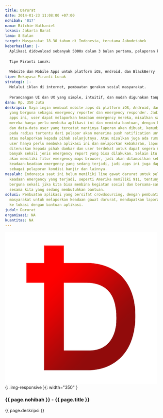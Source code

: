 ```yaml
---
title: Darurat
date: 2014-01-23 11:08:00 +07:00
nohibah: '017'
nama: Ritchie Nathaniel
lokasi: Jakarta Barat
lama: 8 Bulan
target: Masyarakat 18-30 tahun di Indonesia, terutama Jabodetabek
keberhasilan: |-
  Aplikasi didownload sebanyak 5000x dalam 3 bulan pertama, pelaporan keadaan gawat darurat sebanyak 200x per bulan setelah 3 bulan pertama, dan kegiatan penyelamatan atau membantu sebanyak 100x per bulan setelah 3 bulan pertama.

  Tipe Piranti Lunak:

  Website dan Mobile Apps untuk platform iOS, Android, dan BlackBerry
tipe: Rekayasa Piranti Lunak
strategi: |-
  Melalui iklan di internet, pembuatan gerakan sosial masyarakat.

  Perancangan UI dan UX yang simple, intuitif, dan mudah digunakan tanpa perlu banyak dipelajari. Pembuatan aplikasi yang kompeten dan reliable.
dana: Rp. 350 Juta
deskripsi: Saya ingin membuat mobile apps di platform iOS, Android, dan BlackBerry
  yang berguna sebagai emergency reporter dan emergency responder. Jadi dengan mobile
  apps ini, user dapat melaporkan keadaan emergency mereka, misalkan saja mereka kecelakaan,
  mereka hanya perlu membuka aplikasi ini dan meminta bantuan, dengan koordinat gps
  dan data-data user yang tercatat nantinya laporan akan dibuat, kemudian user lain
  pada radius tertentu dari pelapor akan menerima push notification untuk membantu
  atau melaporkan kepada pihak selanjutnya. Atau misalkan juga ada rumah kebakaran,
  user hanya perlu membuka aplikasi ini dan melaporkan kebakaran, laporan ini akan
  diteruskan kepada pihak damkar dan user terdekat untuk dapat segera merespon. Dan
  banyak sekali jenis emergency report yang bisa dilakukan. Selain itu apps ini juga
  akan memiliki fitur emergency maps browser, jadi akan ditampilkan sebuah peta dengan
  keadaan-keadaan emergency yang sedang terjadi, jadi apps ini juga dapat digunakan
  sebagai pelaporan kondisi banjir dan lainnya.
masalah: Indonesia saat ini belum memiliki line gawat darurat untuk pelaporan berbagai
  keadaan emergency yang terjadi, seperti Amerika memiliki 911, tentunya akan sangat
  berguna sekali jika kita bisa membina kegiatan sosial dan bersama-sama saling membantu
  sesama kita yang sedang membutuhkan bantuan.
solusi: Pembuatan aplikasi yang bersifat crowdsourcing, dengan pembuatan media bagi
  masyarakat untuk melaporkan keadaan gawat darurat, mendapatkan laporan, dan membantu
  ke lokasi dengan bantuan aplikasi.
judul: Darurat
organisasi: NA
kuantitas: NA
---
```


![017](/static/img/hibahcms/017.png){: .img-responsive }{: width="350" }

### {{ page.nohibah }} - {{ page.title }}

{{ page.deskripsi }}
